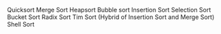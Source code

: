Quicksort
Merge Sort
Heapsort
Bubble sort
Insertion Sort
Selection Sort
Bucket Sort
Radix Sort
Tim Sort (Hybrid of Insertion Sort and Merge Sort)
Shell Sort